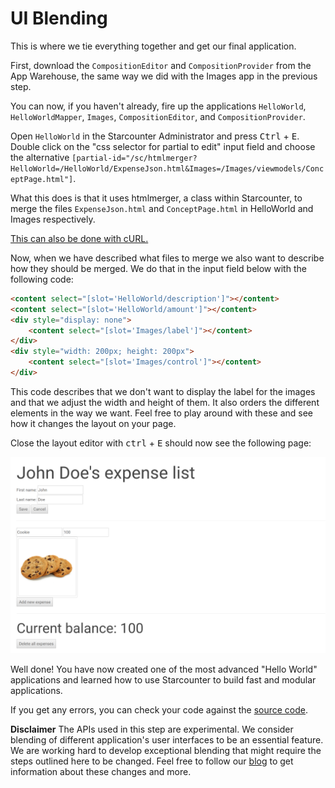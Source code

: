 # UI Blending

This is where we tie everything together and get our final application.

First, download the `CompositionEditor` and `CompositionProvider` from the App Warehouse, the same way we did with the Images app in the previous step. 

You can now, if you haven't already, fire up the applications <code>HelloWorld</code>, <code>HelloWorldMapper</code>, <code>Images</code>, `CompositionEditor`, and `CompositionProvider`.

Open <code>HelloWorld</code> in the Starcounter Administrator and press <kbd>Ctrl</kbd> + <kbd>E</kbd>. Double click on the "css selector for partial to edit" input field and choose the alternative <code>[partial-id="/sc/htmlmerger?HelloWorld=/HelloWorld/ExpenseJson.html&Images=/Images/viewmodels/ConceptPage.html"]</code>.

What this does is that it uses htmlmerger, a class within Starcounter, to merge the files <code>ExpenseJson.html</code> and <code>ConceptPage.html</code> in HelloWorld and Images respectively.

[This can also be done with cURL.](/guides/web-apps/import-html-composition/)

Now, when we have described what files to merge we also want to describe how they should be merged. We do that in the input field below with the following code:
```html
<content select="[slot='HelloWorld/description']"></content>
<content select="[slot='HelloWorld/amount']"></content>
<div style="display: none">
    <content select="[slot='Images/label']"></content>
</div>
<div style="width: 200px; height: 200px">
    <content select="[slot='Images/control']"></content>
</div>
```

This code describes that we don't want to display the label for the images and that we adjust the width and height of them. It also orders the different elements in the way we want. Feel free to play around with these and see how it changes the layout on your page. 

Close the layout editor with <kbd>ctrl</kbd> + <kbd>E</kbd> should now see the following page:

![final tutorial image](/assets/Capture-2.png)

Well done! You have now created one of the most advanced "Hello World" applications and learned how to use Starcounter to build fast and modular applications. 

If you get any errors, you can check your code against the [source code](https://github.com/StarcounterApps/HelloWorld/commit/91f0a6e2308ad4474622426666ce47a847b4420d).

<section class="hero"><strong>Disclaimer</strong>
The APIs used in this step are experimental. We consider blending of different application's user interfaces to be an essential feature. We are working hard to develop exceptional blending that might require the steps outlined here to be changed. Feel free to follow our <a href="http://starcounter.io/blog/">blog</a> to get information about these changes and more.</section>